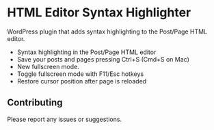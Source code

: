 HTML Editor Syntax Highlighter
========

WordPress plugin that adds syntax highlighting to the Post/Page HTML editor.

* Syntax highlighting in the Post/Page HTML editor
* Save your posts and pages pressing Ctrl+S (Cmd+S on Mac)
* New fullscreen mode.
* Toggle fullscreen mode with F11/Esc hotkeys
* Restore cursor position after page is reloaded

## Contributing

Please report any issues or suggestions.

